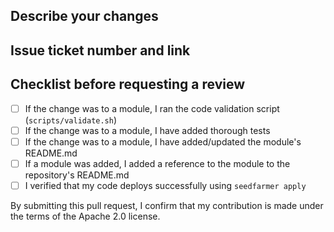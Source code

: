 ## Describe your changes

## Issue ticket number and link

## Checklist before requesting a review
- [ ] If the change was to a module, I ran the code validation script (`scripts/validate.sh`)
- [ ] If the change was to a module, I have added thorough tests
- [ ] If the change was to a module, I have added/updated the module's README.md
- [ ] If a module was added, I added a reference to the module to the repository's README.md
- [ ] I verified that my code deploys successfully using `seedfarmer apply`

By submitting this pull request, I confirm that my contribution is made under the terms of the Apache 2.0 license.

